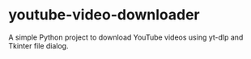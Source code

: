 # youtube-video-downloader
A simple Python project to download YouTube videos using yt-dlp and Tkinter file dialog.
